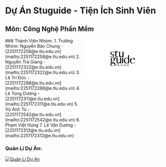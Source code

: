 # Dự Án Stuguide - Tiện Ích Sinh Viên

## Môn: Công Nghệ Phần Mềm

<div style="display: flex; align-items: flex-start;">
  <div style="flex: 1;">
    ### Thành Viên Nhóm:
    1. Trưởng Nhóm: Nguyễn Bảo Chung - [2251172258@e.tlu.edu.vn](mailto:2251172258@e.tlu.edu.vn)
    2. Nguyễn Trà Giang - [2251172322@e.tlu.edu.vn](mailto:2251172322@e.tlu.edu.vn)
    3. Lê Trí Đức - [2251172288@e.tlu.edu.vn](mailto:2251172288@e.tlu.edu.vn)
    4. Lê Tùng Dương - [2251172311@e.tlu.edu.vn](mailto:2251172311@e.tlu.edu.vn)
    5. Vũ Anh Tú - [2251172542@e.tlu.edu.vn](mailto:2251172542@e.tlu.edu.vn)
    6. Phạm Việt Hưng
    7. Lê Văn Dương - [2251172312@e.tlu.edu.vn](mailto:2251172312@e.tlu.edu.vn)
  </div>
  <div style="flex: 1;">
    <img src="https://github.com/letungduong24/stuguide/raw/main/social.png" alt="Dự Án Stuguide" align="right">
  </div>
</div>

### Quản Lí Dự Án:
[![Quản Lí Dự Án](https://img.shields.io/badge/Quản%20Lí%20Dự%20Án-GitHub%20Projects-blue?logo=github)](https://github.com/users/letungduong24/projects/1)
